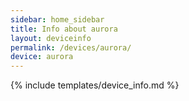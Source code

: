 ```yaml
---
sidebar: home_sidebar
title: Info about aurora
layout: deviceinfo
permalink: /devices/aurora/
device: aurora
---
```

{% include templates/device_info.md %}
